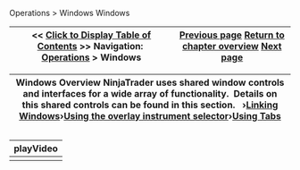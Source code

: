 ﻿
Operations \> Windows
Windows

| \<\< [Click to Display Table of Contents](window_tabs.md) \>\> **Navigation:**     [Operations](operations.md) \> Windows | [Previous page](using_the_trading_hours_window.md) [Return to chapter overview](operations.md) [Next page](linking_windows.md) |
| --- | --- |

| Windows Overview NinjaTrader uses shared window controls and interfaces for a wide array of functionality.  Details on this shared controls can be found in this section.   ›[Linking Windows](linking_windows.md)›[Using the overlay instrument selector](instrument_overlay_selector.md)›[Using Tabs](using_tabs.md) |
| --- |

## 
| playVideo |
| --- |
|  |

